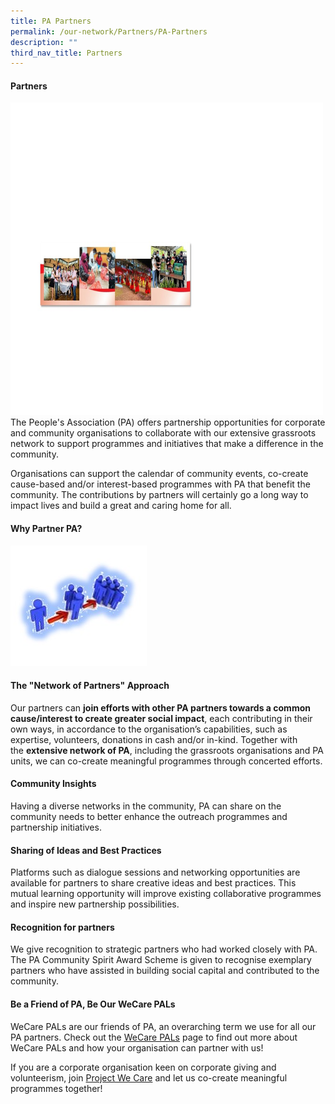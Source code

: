 ```yaml
---
title: PA Partners
permalink: /our-network/Partners/PA-Partners
description: ""
third_nav_title: Partners
---
```

#### Partners

<img style="height:500px;width:500px" src="/images/Our%20Network/Partners/Banner%20(Partners).jpg">
The People's Association (PA) offers partnership opportunities for corporate and community organisations to collaborate with our extensive grassroots network to support programmes and initiatives that make a difference in the community.

Organisations can support the calendar of community events, co-create cause-based and/or interest-based programmes with PA that benefit the community. The contributions by partners will certainly go a long way to impact lives and build a great and caring home for all.

#### Why Partner PA?
![](/images/Our%20Network/Partners/icon1.jpg)

#### The "Network of Partners" Approach

Our partners can **join efforts with other PA partners towards a common cause/interest to create greater social impact**, each contributing in their own ways, in accordance to the organisation’s capabilities, such as expertise, volunteers, donations in cash and/or in-kind. Together with the **extensive network of PA**, including the grassroots organisations and PA units, we can co-create meaningful programmes through concerted efforts.


#### Community Insights

Having a diverse networks in the community, PA can share on the community needs to better enhance the outreach programmes and partnership initiatives.

#### Sharing of Ideas and Best Practices
Platforms such as dialogue sessions and networking opportunities are available for partners to share creative ideas and best practices. This mutual learning opportunity will improve existing collaborative programmes and inspire new partnership possibilities.

#### Recognition for partners

We give recognition to strategic partners who had worked closely with PA. The PA Community Spirit Award Scheme is given to recognise exemplary partners who have assisted in building social capital and contributed to the community.

#### Be a Friend of PA, Be Our WeCare PALs

WeCare PALs are our friends of PA, an overarching term we use for all our PA partners. Check out the [WeCare PALs](our-network/partners/wecare-pals) page to find out more about WeCare PALs and how your organisation can partner with us!



If you are a corporate organisation keen on corporate giving and volunteerism, join [Project We Care](our-network/partners/project-we-care) and let us co-create meaningful programmes together!